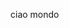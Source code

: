 <!--
<h5 data-aos="fade-up">
    The total award fund for the competition amounts to €8000 and will be split in the following way:
</h5>
<p>
<h6 data-aos="fade-up" data-aos-delay="400">The first prize will be €4000</h6>
<h6 data-aos="fade-up" data-aos-delay="400">The second prize will be €2000</h6>
<h6 data-aos="fade-up" data-aos-delay="400">The third prize will be €1000</h6>
<h6 data-aos="fade-up" data-aos-delay="400">The remaining 5 prizes will be a €200 Amazon Gift Card.</h6>
</p>
<p data-aos="fade-up" data-aos-delay="400">See all details in the <a href="#rules">Rules</a></p>
<div class="col-lg-6 order-1 order-lg-2 hero-img" data-aos="fade-left" data-aos-delay="200">
<img width="80%" src="assets/img/trophy.svg" alt="">
</div>
-->
ciao mondo
